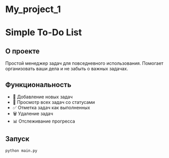 # My_project_1

# Simple To-Do List

## О проекте
Простой менеджер задач для повседневного использования. Помогает организовать ваши дела и не забыть о важных задачах.

## Функциональность
- 📝 Добавление новых задач
- 👀 Просмотр всех задач со статусами
- ✅ Отметка задач как выполненных
- 🗑️ Удаление задач
- 📊 Отслеживание прогресса

## Запуск
```bash
python main.py
